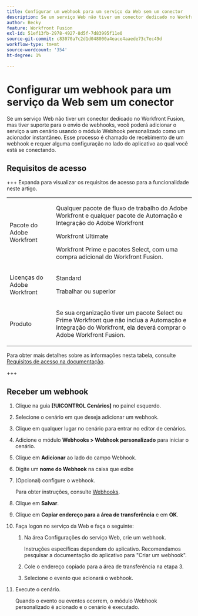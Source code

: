 ```yaml
---
title: Configurar um webhook para um serviço da Web sem um conector
description: Se um serviço Web não tiver um conector dedicado no Workfront Fusion, mas tiver suporte para o envio de webhooks, você poderá adicionar o serviço a um cenário usando o módulo Webhook personalizado como um acionador instantâneo.
author: Becky
feature: Workfront Fusion
exl-id: 51ef13fb-2978-4927-8d5f-7d83995f11e0
source-git-commit: c83070a7c2d1d048000a4eace4aaede73c7ec49d
workflow-type: tm+mt
source-wordcount: '354'
ht-degree: 1%

---
```


# Configurar um webhook para um serviço da Web sem um conector

Se um serviço Web não tiver um conector dedicado no Workfront Fusion, mas tiver suporte para o envio de webhooks, você poderá adicionar o serviço a um cenário usando o módulo Webhook personalizado como um acionador instantâneo. Esse processo é chamado de recebimento de um webhook e requer alguma configuração no lado do aplicativo ao qual você está se conectando.

## Requisitos de acesso

+++ Expanda para visualizar os requisitos de acesso para a funcionalidade neste artigo.

<table style="table-layout:auto">
 <col> 
 <col> 
 <tbody> 
  <tr> 
   <td role="rowheader">Pacote do Adobe Workfront</td> 
   <td> <p>Qualquer pacote de fluxo de trabalho do Adobe Workfront e qualquer pacote de Automação e Integração do Adobe Workfront</p><p>Workfront Ultimate</p><p>Workfront Prime e pacotes Select, com uma compra adicional do Workfront Fusion.</p> </td> 
  </tr> 
  <tr data-mc-conditions=""> 
   <td role="rowheader">Licenças do Adobe Workfront</td> 
   <td> <p>Standard</p><p>Trabalhar ou superior</p> </td> 
  </tr> 
  <tr> 
   <td role="rowheader">Produto</td> 
   <td>
   <p>Se sua organização tiver um pacote Select ou Prime Workfront que não inclua a Automação e Integração do Workfront, ela deverá comprar o Adobe Workfront Fusion.</li></ul>
   </td> 
  </tr>
 </tbody> 
</table>

Para obter mais detalhes sobre as informações nesta tabela, consulte [Requisitos de acesso na documentação](/help/workfront-fusion/references/licenses-and-roles/access-level-requirements-in-documentation.md).

+++

## Receber um webhook

1. Clique na guia **[!UICONTROL Cenários]** no painel esquerdo.
1. Selecione o cenário em que deseja adicionar um webhook.
1. Clique em qualquer lugar no cenário para entrar no editor de cenários.
1. Adicione o módulo **Webhooks > Webhook personalizado** para iniciar o cenário.
1. Clique em **Adicionar** ao lado do campo Webhook.
1. Digite um **nome do Webhook** na caixa que exibe
1. (Opcional) configure o webhook.

   Para obter instruções, consulte [Webhooks](/help/workfront-fusion/references/apps-and-modules/universal-connectors/webhooks-updated.md).

1. Clique em **Salvar**.

1. Clique em **Copiar endereço para a área de transferência** e em **OK**.

1. Faça logon no serviço da Web e faça o seguinte:

   1. Na área Configurações do serviço Web, crie um webhook.

      Instruções específicas dependem do aplicativo. Recomendamos pesquisar a documentação do aplicativo para &quot;Criar um webhook&quot;.
   1. Cole o endereço copiado para a área de transferência na etapa 3.
   1. Selecione o evento que acionará o webhook.

1. Execute o cenário.

   Quando o evento ou eventos ocorrem, o módulo Webhook personalizado é acionado e o cenário é executado.
